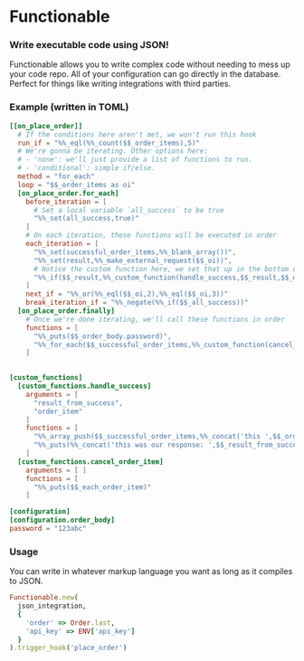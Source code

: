 # Functionable
### Write executable code using JSON!

Functionable allows you to write complex code without needing to mess up your code repo. All of your configuration can go directly in the database. Perfect for things like writing integrations with third parties.

### Example (written in TOML)

```toml
[[on_place_order]]
  # If the conditions here aren't met, we won't run this hook
  run_if = "%%_eql(%%_count($$_order_items),5)"
  # We're gonna be iterating. Other options here:
  # - 'none': we'll just provide a list of functions to run.
  # - 'conditional': simple if/else.
  method = "for_each"
  loop = "$$_order_items as oi"
  [on_place_order.for_each]
    before_iteration = [
      # Set a local variable `all_success` to be true
      "%%_set(all_success,true)"
    ]
    # On each iteration, these functions will be executed in order 
    each_iteration = [
      "%%_set(successful_order_items,%%_blank_array())",
      "%%_set(result,%%_make_external_request($$_oi))",
      # Notice the custom function here, we set that up in the bottom of the function.
      "%%_if($$_result,%%_custom_function(handle_success,$$_result,$$_oi),%%_set(all_success,false))"
    ]
    next_if = "%%_or(%%_eql($$_oi,2),%%_eql($$_oi,3))" 
    break_iteration_if = "%%_negate(%%_if($$_all_success))"
  [on_place_order.finally]
    # Once we're done iterating, we'll call these functions in order
    functions = [
      "%%_puts($$_order_body.password)",
      "%%_for_each($$_successful_order_items,%%_custom_function(cancel_order_item),each_order_item)"
    ]
    

[custom_functions]
  [custom_functions.handle_success]
    arguments = [
      "result_from_success",
      "order_item"
    ]
    functions = [
      "%%_array_push($$_successful_order_items,%%_concat('this ',$$_order_item))",
      "%%_puts(%%_concat('this was our response: ',$$_result_from_success))"
    ]
  [custom_functions.cancel_order_item]
    arguments = [ ]
    functions = [
      "%%_puts($$_each_order_item)"
    ]

[configuration]
[configuration.order_body]
password = "123abc"
```

### Usage
You can write in whatever markup language you want as long as it compiles to JSON.

```ruby
Functionable.new(
  json_integration,
  {
    'order' => Order.last,
    'api_key' => ENV['api_key']
  }
).trigger_hook('place_order')
```
